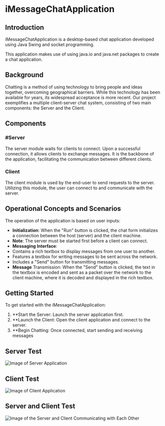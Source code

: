 # iMessageChatApplication
## Introduction
iMessageChatApplication is a desktop-based chat application developed using Java Swing and socket programming.

This application makes use of using java.io and java.net packages to create a chat application.

## Background
Chatting is a method of using technology to bring people and ideas together, overcoming geographical barriers. While this technology has been available for years, its widespread acceptance is more recent. Our project exemplifies a multiple client-server chat system, consisting of two main components: the Server and the Client.

## Components
### #Server
The server module waits for clients to connect. Upon a successful connection, it allows clients to exchange messages. It is the backbone of the application, facilitating the communication between different clients.

### Client
The client module is used by the end-user to send requests to the server. Utilizing this module, the user can connect to and communicate with the server.

## Operational Concepts and Scenarios
The operation of the application is based on user inputs:

- **Initialization**: When the "Run" button is clicked, the chat form initializes a connection between the host (server) and the client machine.
- **Note**: The server must be started first before a client can connect.
- **Messaging Interface**:
- Contains a rich textbox to display messages from one user to another.
- Features a textbox for writing messages to be sent across the network.
- Includes a "Send" button for transmitting messages.
- **Message** Transmission: When the "Send" button is clicked, the text in the textbox is encoded and sent as a packet over the network to the client machine, where it is decoded and displayed in the rich textbox.

## Getting Started
To get started with the iMessageChatApplication:

1. **Start the Server: Launch the server application first.
2. **Launch the Client: Open the client application and connect to the server.
3. **Begin Chatting: Once connected, start sending and receiving messages


## Server Test

![Image of Server Application](https://imgur.com/a/zImWHzO)


## Client Test

![Image of Client Application](https://imgur.com/Eztws1U)


## Server and Client Test

![Image of the Server and Client Communicating with Each Other](https://imgur.com/qtZtZkG)